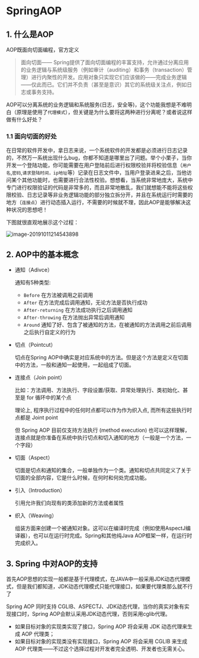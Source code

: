 # SpringAOP

## 1. 什么是AOP

AOP既面向切面编程，官方定义

>面向切面—— Spring提供了面向切面编程的丰富支持，允许通过分离应用的业务逻辑与系统级服务（例如审计（auditing）和事务（transaction）管理）进行内聚性的开发。应用对象只实现它们应该做的——完成业务逻辑——仅此而已。它们并不负责（甚至是意识）其它的系统级关注点，例如日志或事务支持。

AOP可以分离系统的业务逻辑和系统服务(日志，安全等)，这个功能我想是不难明白（原理是使用了`代理模式`），但关键是为什么要将这两种进行分离呢？或者说这样做有什么好处？

### 1.1 面向切面的好处

在日常的软件开发中，拿日志来说，一个系统软件的开发都是必须进行日志记录的，不然万一系统出现什么bug，你都不知道是哪里出了问题。举个小栗子，当你开发一个登陆功能，你可能需要在用户登陆前后进行权限校验并将校验信息（`用户名`,`密码`,`请求登陆时间，ip地址`等）记录在日志文件中，当用户登录进来之后，当他访问某个其他功能时，也需要进行合法性校验。想想看，当系统非常地庞大，系统中专门进行权限验证的代码是非常多的，而且非常地散乱，我们就想能不能将这些权限校验、日志记录等非业务逻辑功能的部分独立拆分开，并且在系统运行时需要的地方（`连接点`）进行动态插入运行，不需要的时候就不理，因此AOP是能够解决这种状况的思想吧！

下图就很直观地展示这个过程：

![image-20191011214543898](https://abelsun-1256449468.cos.ap-beijing.myqcloud.com/image/image-20191011214543898.png)

## 2. AOP中的基本概念

- 通知（Adivce）

  通知有5种类型:

     - `Before` 在方法被调用之前调用
     - `After` 在方法完成后调用通知，无论方法是否执行成功
     - `After-returning` 在方法成功执行之后调用通知
     - `After-throwing` 在方法抛出异常后调用通知
     - `Around` 通知了好、包含了被通知的方法，在被通知的方法调用之前后调用之后执行自定义的行为

- 切点（Pointcut）

  切点在Spring AOP中确实是对应系统中的方法。但是这个方法是定义在切面中的方法，一般和通知一起使用，一起组成了切面。

- 连接点（Join point）

  比如：方法调用、方法执行、字段设置/获取、异常处理执行、类初始化、甚至是 for 循环中的某个点

  理论上, 程序执行过程中的任何时点都可以作为作为织入点, 而所有这些执行时点都是 Joint point

  但 Spring AOP 目前仅支持方法执行 (method execution) 也可以这样理解，连接点就是你准备在系统中执行切点和切入通知的地方（一般是一个方法，一个字段）

- 切面（Aspect）

  切面是切点和通知的集合，一般单独作为一个类。通知和切点共同定义了关于切面的全部内容，它是什么时候，在何时和何处完成功能。

- 引入（Introduction）

  引用允许我们向现有的类添加新的方法或者属性

- 织入（Weaving）

  组装方面来创建一个被通知对象。这可以在编译时完成（例如使用AspectJ编译器），也可以在运行时完成。Spring和其他纯Java AOP框架一样，在运行时完成织入。

## 3. Spring 中对AOP的支持

首先AOP思想的实现一般都是基于代理模式，在JAVA中一般采用JDK动态代理模式，但是我们都知道，JDK动态代理模式只能代理接口，如果要代理类那么就不行了

Spring AOP 同时支持 CGLIB、ASPECTJ、JDK动态代理，当你的真实对象有实现接口时，Spring AOP会默认采用JDK动态代理，否则采用cglib代理。

- 如果目标对象的实现类实现了接口，Spring AOP 将会采用 JDK 动态代理来生成 AOP 代理类；
- 如果目标对象的实现类没有实现接口，Spring AOP 将会采用 CGLIB 来生成 AOP 代理类——不过这个选择过程对开发者完全透明、开发者也无需关心。

